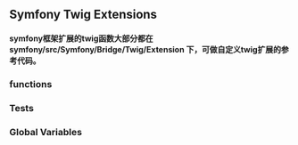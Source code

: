 ## Symfony Twig Extensions
#### symfony框架扩展的twig函数大部分都在symfony/src/Symfony/Bridge/Twig/Extension 下，可做自定义twig扩展的参考代码。
### functions
### Tests
### Global Variables